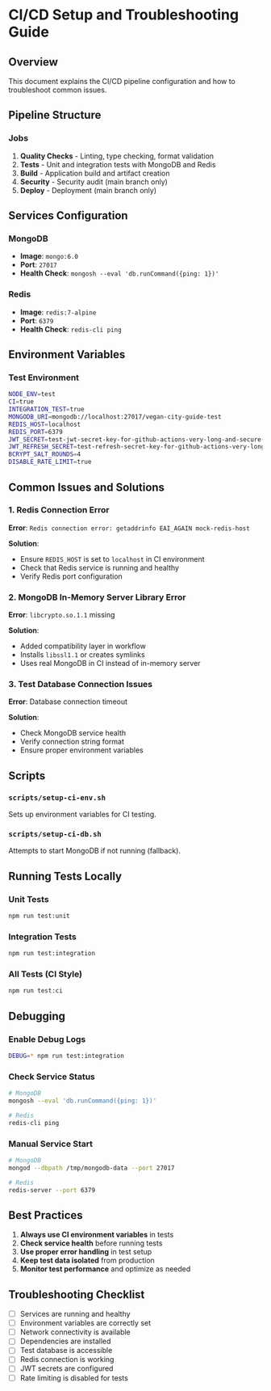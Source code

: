 # CI/CD Setup and Troubleshooting Guide

## Overview

This document explains the CI/CD pipeline configuration and how to troubleshoot common issues.

## Pipeline Structure

### Jobs

1. **Quality Checks** - Linting, type checking, format validation
2. **Tests** - Unit and integration tests with MongoDB and Redis
3. **Build** - Application build and artifact creation
4. **Security** - Security audit (main branch only)
5. **Deploy** - Deployment (main branch only)

## Services Configuration

### MongoDB

- **Image**: `mongo:6.0`
- **Port**: `27017`
- **Health Check**: `mongosh --eval 'db.runCommand({ping: 1})'`

### Redis

- **Image**: `redis:7-alpine`
- **Port**: `6379`
- **Health Check**: `redis-cli ping`

## Environment Variables

### Test Environment

```bash
NODE_ENV=test
CI=true
INTEGRATION_TEST=true
MONGODB_URI=mongodb://localhost:27017/vegan-city-guide-test
REDIS_HOST=localhost
REDIS_PORT=6379
JWT_SECRET=test-jwt-secret-key-for-github-actions-very-long-and-secure-key
JWT_REFRESH_SECRET=test-refresh-secret-key-for-github-actions-very-long-and-secure-key
BCRYPT_SALT_ROUNDS=4
DISABLE_RATE_LIMIT=true
```

## Common Issues and Solutions

### 1. Redis Connection Error

**Error**: `Redis connection error: getaddrinfo EAI_AGAIN mock-redis-host`

**Solution**:

- Ensure `REDIS_HOST` is set to `localhost` in CI environment
- Check that Redis service is running and healthy
- Verify Redis port configuration

### 2. MongoDB In-Memory Server Library Error

**Error**: `libcrypto.so.1.1` missing

**Solution**:

- Added compatibility layer in workflow
- Installs `libssl1.1` or creates symlinks
- Uses real MongoDB in CI instead of in-memory server

### 3. Test Database Connection Issues

**Error**: Database connection timeout

**Solution**:

- Check MongoDB service health
- Verify connection string format
- Ensure proper environment variables

## Scripts

### `scripts/setup-ci-env.sh`

Sets up environment variables for CI testing.

### `scripts/setup-ci-db.sh`

Attempts to start MongoDB if not running (fallback).

## Running Tests Locally

### Unit Tests

```bash
npm run test:unit
```

### Integration Tests

```bash
npm run test:integration
```

### All Tests (CI Style)

```bash
npm run test:ci
```

## Debugging

### Enable Debug Logs

```bash
DEBUG=* npm run test:integration
```

### Check Service Status

```bash
# MongoDB
mongosh --eval 'db.runCommand({ping: 1})'

# Redis
redis-cli ping
```

### Manual Service Start

```bash
# MongoDB
mongod --dbpath /tmp/mongodb-data --port 27017

# Redis
redis-server --port 6379
```

## Best Practices

1. **Always use CI environment variables** in tests
2. **Check service health** before running tests
3. **Use proper error handling** in test setup
4. **Keep test data isolated** from production
5. **Monitor test performance** and optimize as needed

## Troubleshooting Checklist

- [ ] Services are running and healthy
- [ ] Environment variables are correctly set
- [ ] Network connectivity is available
- [ ] Dependencies are installed
- [ ] Test database is accessible
- [ ] Redis connection is working
- [ ] JWT secrets are configured
- [ ] Rate limiting is disabled for tests
